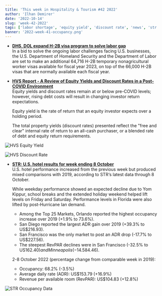 ```yaml
---
title: 'This week in Hospitality & Tourism #42 2022'
author: 'Ilhan Demirer'
date: '2022-10-14'
slug: 'week-42-2022'
tags: ['labor shortage', 'equity yield', 'discount rate', 'news', 'str']
banner: '2022-week-41-occupancy.png'
---
```


- **[DHS, DOL expand H-2B visa program to solve labor gap](https://www.hotelmanagement.net/operate/dhs-dol-expand-h-2b-visa-program-solve-labor-gap)**  
  In a bid to solve the ongoing labor challenges facing U.S. businesses, the U.S. Department of Homeland Security and the Department of Labor are set to make an additional 64,716 H-2B temporary nonagricultural worker visas available for fiscal year 2023, on top of the 66,000 H-2B visas that are normally available each fiscal year.

- **[HVS Report - A Review of Equity Yields and Discount Rates in a Post-COVID Environment](https://www.hotelnewsresource.com/article123097.html)**  
  Equity yields and discount rates remain at or below pre-COVID levels; however, rising debt costs will result in changing investor return expectations.

  Equity yield is the rate of return that an equity investor expects over a holding period.

  The total property yields (discount rates) presented reflect the "free and clear" internal rate of return to an all-cash purchaser, or a blended rate of debt and equity return requirements.

![HVS Equity Yield](/images/blogimages/2022-week-42-equity-yields.png)

![HVS Discount Rate](/images/blogimages/2022-week-42-discount-rates.png)

- **[STR: U.S. hotel results for week ending 8 October](https://str.com/press-release/str-us-hotel-results-week-ending-8-october)**  
  U.S. hotel performance increased from the previous week but produced mixed comparisons with 2019, according to STR‘s latest data through 8 October.

  While weekday performance showed an expected decline due to Yom Kippur, school breaks and the extended holiday weekend helped lift levels on Friday and Saturday. Performance levels in Florida were also lifted by post-Hurricane Ian demand.

  - Among the Top 25 Markets, Orlando reported the highest occupancy increase over 2019 (+1.9% to 73.6%).
  - San Diego reported the largest ADR gain over 2019 (+39.3% to US$216.93).
  - San Francisco was the only market to post an ADR drop (-17.7% to US$227.56).
  - The steepest RevPAR declines were in San Francisco (-32.5% to US$162.40) and Minneapolis (-14.5% to US$84.46).

  2-8 October 2022 (percentage change from comparable week in 2019):

  - Occupancy: 68.2% (-3.5%)
  - Average daily rate (ADR): US$153.79 (+16.9%)
  - Revenue per available room (RevPAR): US$104.83 (+12.8%)

![STR Occupancy Data](/images/blogimages/2022-week-41-occupancy.png)
